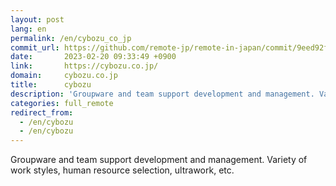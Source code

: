 ```yaml
---
layout: post
lang: en
permalink: /en/cybozu_co_jp
commit_url: https://github.com/remote-jp/remote-in-japan/commit/9eed92f0774c582d59dd05d6e0ce960312de3522
date:       2023-02-20 09:33:49 +0900
link:       https://cybozu.co.jp/
domain:     cybozu.co.jp
title:      cybozu
description: 'Groupware and team support development and management. Variety of work styles, human resource selection, ultrawork, etc.'
categories: full_remote
redirect_from:
  - /en/cybozu
  - /en/cybozu
---
```


<p>Groupware and team support development and management. Variety of work styles, human resource selection, ultrawork, etc.</p>
